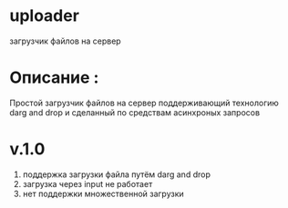 # uploader
загрузчик файлов на сервер
# Описание :
Простой загрузчик файлов на сервер поддерживающий технологию darg and drop и сделанный по средствам асинхроных запросов
# v.1.0
1) поддержка загрузки файла путём darg and drop
2) загрузка через input не работает
3) нет поддержки множественной загрузки
